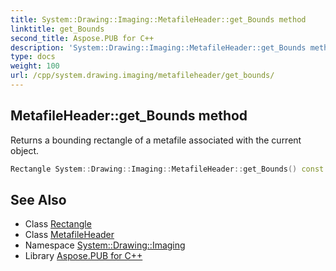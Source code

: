 ```yaml
---
title: System::Drawing::Imaging::MetafileHeader::get_Bounds method
linktitle: get_Bounds
second_title: Aspose.PUB for C++
description: 'System::Drawing::Imaging::MetafileHeader::get_Bounds method. Returns a bounding rectangle of a metafile associated with the current object in C++.'
type: docs
weight: 100
url: /cpp/system.drawing.imaging/metafileheader/get_bounds/
---
```

## MetafileHeader::get_Bounds method


Returns a bounding rectangle of a metafile associated with the current object.

```cpp
Rectangle System::Drawing::Imaging::MetafileHeader::get_Bounds() const
```

## See Also

* Class [Rectangle](../../../system.drawing/rectangle/)
* Class [MetafileHeader](../)
* Namespace [System::Drawing::Imaging](../../)
* Library [Aspose.PUB for C++](../../../)
